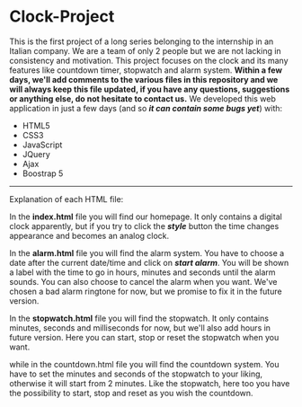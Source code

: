 # Clock-Project

This is the first project of a long series belonging to the internship in an Italian company. We are a team of only 2 people but we are not lacking in consistency and motivation. This project focuses on the clock and its many features like countdown timer, stopwatch and alarm system. **Within a few days, we'll add comments to the various files in this repository and we will always keep this file updated, if you have any questions, suggestions or anything else, do not hesitate to contact us.** We developed this web application in just a few days (and so ***it can contain some bugs yet***) with:

- HTML5
- CSS3
- JavaScript
- JQuery
- Ajax
- Boostrap 5 

-----------------

Explanation of each HTML file:

In the **index.html** file you will find our homepage. It only contains a digital clock apparently, but if you try to click the ***style*** button the time changes appearance and becomes an analog clock.  

In the **alarm.html** file you will find the alarm system. You have to choose a date after the current date/time and click on ***start alarm***. You will be shown a label with the time to go in hours, minutes and seconds until the alarm sounds. You can also choose to cancel the alarm when you want. We've chosen a bad alarm ringtone for now, but we promise to fix it in the future version. 

In the **stopwatch.html** file you will find the stopwatch. It only contains minutes, seconds and milliseconds for now, but we'll also add hours in future version. Here you can start, stop or reset the stopwatch when you want. 

while in the countdown.html file you will find the countdown system. You have to set the minutes and seconds of the stopwatch to your liking, otherwise it will start from 2 minutes. Like the stopwatch, here too you have the possibility to start, stop and reset as you wish the countdown. 

